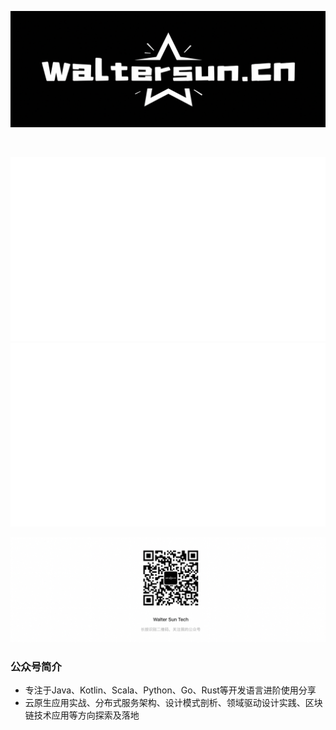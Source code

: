
<p align="left">
  <img src="./174E82B9-D945-49F9-88BE-9824A10C35FC.png" alt="图片描述" width="820">
</p>

<br/>

![](https://raw.githubusercontent.com/swhmonster/github-stats/master/generated/languages.svg#gh-dark-mode-only)
![](https://raw.githubusercontent.com/swhmonster/github-stats/master/generated/languages.svg#gh-light-mode-only)
</a>

<p align="left">
  <img src="./wechat_scan.png" alt="图片描述" width="820">
</p>

### 公众号简介
- 专注于Java、Kotlin、Scala、Python、Go、Rust等开发语言进阶使用分享
- 云原生应用实战、分布式服务架构、设计模式剖析、领域驱动设计实践、区块链技术应用等方向探索及落地
